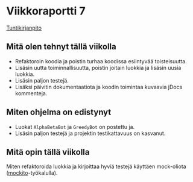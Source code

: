 # Viikkoraportti 7

[Tuntikirjanpito](./tuntikirjanpito.md)

## Mitä olen tehnyt tällä viikolla
* Refaktoroin koodia ja poistin turhaa koodissa esiintyvää toisteisuutta.
* Lisäsin uutta toiminnallisuutta, poistin joitain luokkia ja lisäsin uusia luokkia.
* Lisäsin paljon testejä.
* Lisäksi päivitin dokumentaatiota ja koodin toimintaa kuvaavia jDocs kommenteja.

## Miten ohjelma on edistynyt
* Luokat ```AlphaBetaBot``` ja ```GreedyBot``` on postettu ja.
* Lisäsin paljon testejä ja projektin testikattavuus on kasvanut.

## Mitä opin tällä viikolla
Miten refaktoroida luokkia ja kirjoittaa hyviä testejä käyttäen mock-oliota ([mockito](https://site.mockito.org)-työkalulla).
